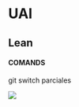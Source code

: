 # UAI
## Lean
#### COMANDS

git switch parciales

![](https://acegif.com/wp-content/gif/anime-sleep-31.gif)
 
